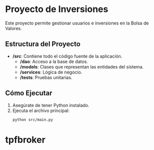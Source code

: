 # Proyecto de Inversiones

Este proyecto permite gestionar usuarios e inversiones en la Bolsa de Valores.

## Estructura del Proyecto

- **/src**: Contiene todo el código fuente de la aplicación.
  - **/dao**: Acceso a la base de datos.
  - **/models**: Clases que representan las entidades del sistema.
  - **/services**: Lógica de negocio.
  - **/tests**: Pruebas unitarias.

## Cómo Ejecutar

1. Asegúrate de tener Python instalado.
2. Ejecuta el archivo principal:
   ```bash
   python src/main.py
   ```
# tpfbroker

